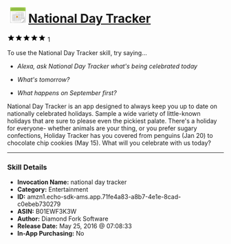 # &nbsp;<img src="skill_icon" alt="National Day Tracker icon" width="36"> [National Day Tracker](http://alexa.amazon.com/#skills/amzn1.echo-sdk-ams.app.71fe4a83-a8b7-4e1e-8cad-c0ebeb730279)
![5 stars](../../images/ic_star_black_18dp_1x.png)![5 stars](../../images/ic_star_black_18dp_1x.png)![5 stars](../../images/ic_star_black_18dp_1x.png)![5 stars](../../images/ic_star_black_18dp_1x.png)![5 stars](../../images/ic_star_black_18dp_1x.png) 1

To use the National Day Tracker skill, try saying...

* *Alexa, ask National Day Tracker what's being celebrated today*

* *What's tomorrow?*

* *What happens on September first?*

National Day Tracker is an app designed to always keep you up to date on nationally celebrated holidays. Sample a wide variety of little-known holidays that are sure to please even the pickiest palate. There's a holiday for everyone- whether animals are your thing, or you prefer sugary confections, Holiday Tracker has you covered from penguins (Jan 20) to chocolate chip cookies (May 15). What will you celebrate with us today?

***

### Skill Details

* **Invocation Name:** national day tracker
* **Category:** Entertainment
* **ID:** amzn1.echo-sdk-ams.app.71fe4a83-a8b7-4e1e-8cad-c0ebeb730279
* **ASIN:** B01EWF3K3W
* **Author:** Diamond Fork Software
* **Release Date:** May 25, 2016 @ 07:08:33
* **In-App Purchasing:** No
